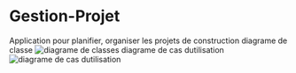 # Gestion-Projet
Application pour planifier, organiser les projets de construction
diagrame de classe ![diagrame de classes](https://github.com/user-attachments/assets/eb0cf10a-0d89-4aab-a3f7-aef8e5f4de5c)
diagrame de cas dutilisation ![diagrame de cas dutilisation](https://github.com/user-attachments/assets/960d2c37-8865-4c77-8ba1-654b33d0bc7b)
